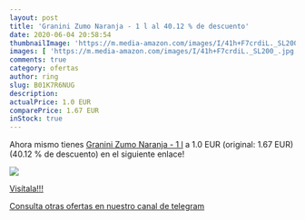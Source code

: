 ```yaml
---
layout: post
title: 'Granini Zumo Naranja - 1 l al 40.12 % de descuento'
date: 2020-06-04 20:58:54
thumbnailImage: 'https://m.media-amazon.com/images/I/41h+F7crdiL._SL200_.jpg'
images: [ 'https://m.media-amazon.com/images/I/41h+F7crdiL._SL200_.jpg' ]
comments: true
category: ofertas
author: ring
slug: B01K7R6NUG
description:
actualPrice: 1.0 EUR
comparePrice: 1.67 EUR
inStock: true
---
```


Ahora mismo tienes [Granini Zumo Naranja - 1 l](https://www.amazon.com/dp/B01K7R6NUG/?tag=redken08-20) a 1.0 EUR (original: 1.67 EUR) (40.12 %  de descuento) en el siguiente enlace!

[![](https://m.media-amazon.com/images/I/41h+F7crdiL._SL200_.jpg)](https://www.amazon.com/dp/B01K7R6NUG/?tag=redken08-20)

[Visítala!!!](https://www.amazon.com/dp/B01K7R6NUG/?tag=redken08-20)

[Consulta otras ofertas en nuestro canal de telegram](https://t.me/s/ofertas25)
